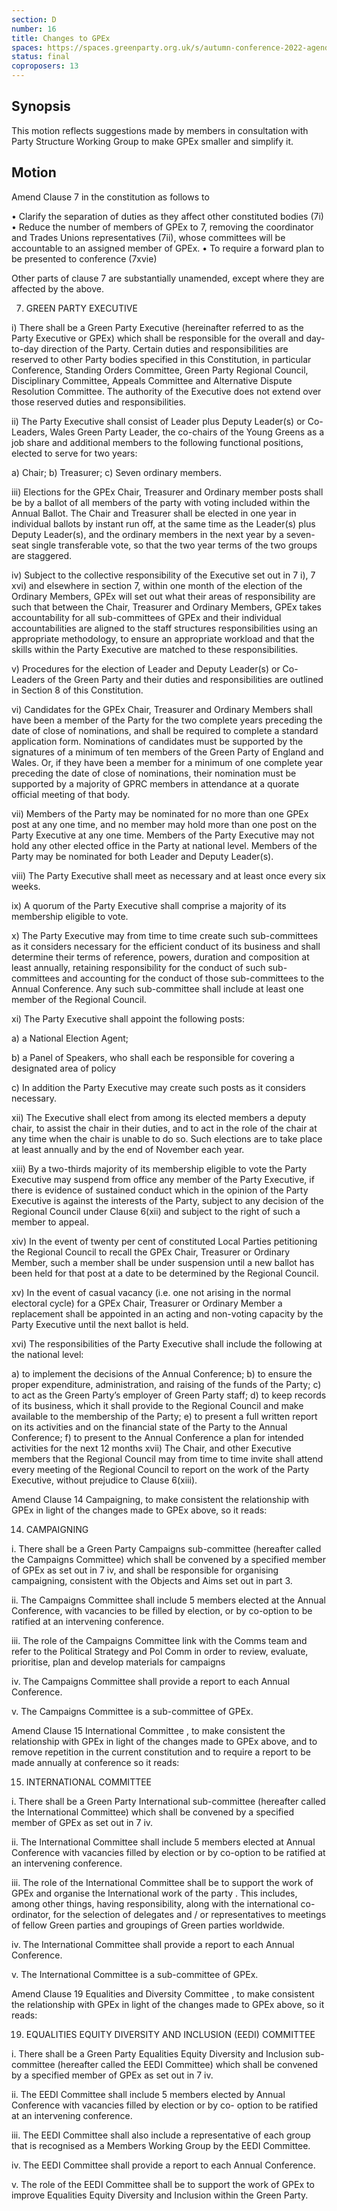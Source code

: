 ```yaml
---
section: D
number: 16
title: Changes to GPEx
spaces: https://spaces.greenparty.org.uk/s/autumn-conference-2022-agenda-forum/?contentId=101838
status: final
coproposers: 13
---
```

## Synopsis
This motion reflects suggestions made by members in consultation with Party Structure Working Group to make GPEx smaller and simplify it.

## Motion
Amend Clause 7 in the constitution as follows to

•	Clarify the separation of duties as they affect other constituted bodies (7i)
•	Reduce the number of members of GPEx to 7, removing the coordinator and Trades Unions representatives (7ii), whose committees will be accountable to an assigned member of GPEx.
•	To require a forward plan to be presented to conference (7xvie)

Other parts of clause 7 are substantially unamended, except where they are affected by the above.

7.	GREEN PARTY EXECUTIVE

i)	There shall be a Green Party Executive (hereinafter referred to as the Party Executive or GPEx) which shall be responsible for the overall and day-to-day direction of the Party. Certain duties and responsibilities are reserved to other Party bodies specified in this Constitution, in particular Conference, Standing Orders Committee, Green Party Regional Council, Disciplinary Committee, Appeals Committee and Alternative Dispute Resolution Committee. The authority of the Executive does not extend over those reserved duties and responsibilities.

ii)	The Party Executive shall consist of Leader plus Deputy Leader(s) or Co-Leaders, Wales Green Party Leader, the co-chairs of the Young Greens as a job share and additional members to the following functional positions, elected to serve for two years:

a)	Chair;
b)	Treasurer;
c)	Seven ordinary members.

iii)	Elections for the GPEx Chair, Treasurer and Ordinary member posts shall be by a ballot of all members of the party with voting included within the Annual Ballot.  The Chair and Treasurer shall be elected in one year in individual ballots by instant run off, at the same time as the Leader(s) plus Deputy Leader(s), and the ordinary members in the next year by a seven-seat single transferable vote, so that the two year terms of the two groups are staggered.

iv)	Subject to the collective responsibility of the Executive set out in 7 i), 7 xvi) and elsewhere in section 7, within one month of the election of the Ordinary Members, GPEx will set out what their areas of responsibility are such that between the Chair, Treasurer and Ordinary Members, GPEx takes accountability for all sub-committees of GPEx and their individual accountabilities are aligned to the staff structures responsibilities using an appropriate methodology, to ensure an appropriate workload and that the skills within the Party Executive are matched to these responsibilities.

v)	Procedures for the election of Leader and Deputy Leader(s) or Co-Leaders of the Green Party and their duties and responsibilities are outlined in Section 8 of this Constitution.

vi)	Candidates for the GPEx Chair, Treasurer and Ordinary Members shall have been a member of the Party for the two complete years preceding the date of close of nominations, and shall be required to complete a standard application form. Nominations of candidates must be supported by the signatures of a minimum of ten members of the Green Party of England and Wales. Or, if they have been a member for a minimum of one complete year preceding the date of close of nominations, their nomination must be supported by a majority of GPRC members in attendance at a quorate official meeting of that body.

vii)	Members of the Party may be nominated for no more than one GPEx post at any one time, and no member may hold more than one post on the Party Executive at any one time. Members of the Party Executive may not hold any other elected office in the Party at national level. Members of the Party may be nominated for both Leader and Deputy Leader(s).

viii)	The Party Executive shall meet as necessary and at least once every six weeks.

ix)	A quorum of the Party Executive shall comprise a majority of its membership eligible to vote.

x)	The Party Executive may from time to time create such sub-committees as it considers necessary for the efficient conduct of its business and shall determine their terms of reference, powers, duration and composition at least annually, retaining responsibility for the conduct of such sub-committees and accounting for the conduct of those sub-committees to the Annual Conference. Any such sub-committee shall include at least one member of the Regional Council.

xi)	The Party Executive shall appoint the following posts:

a)	a National Election Agent;

b)	a Panel of Speakers, who shall each be responsible for covering a designated area of policy

c)	In addition the Party Executive may create such posts as it considers necessary.

xii)	The Executive shall elect from among its elected members a deputy chair, to assist the chair in their duties, and to act in the role of the chair at any time when the chair is unable to do so. Such elections are to take place at least annually and by the end of November each year.

xiii)	By a two-thirds majority of its membership eligible to vote the Party Executive may suspend from office any member of the Party Executive, if there is evidence of sustained conduct which in the opinion of the Party Executive is against the interests of the Party, subject to any decision of the Regional Council under Clause 6(xii) and subject to the right of such a member to appeal.

xiv)	In the event of twenty per cent of constituted Local Parties petitioning the Regional Council to recall the GPEx Chair, Treasurer or Ordinary Member, such a member shall be under suspension until a new ballot has been held for that post at a date to be determined by the Regional Council.

xv)	In the event of casual vacancy (i.e. one not arising in the normal electoral cycle) for a GPEx Chair, Treasurer or Ordinary Member a replacement shall be appointed in an acting and non-voting capacity by the Party Executive until the next ballot is held.

xvi)	The responsibilities of the Party Executive shall include the following at the national level:

a)	to implement the decisions of the Annual Conference;
b)	to ensure the proper expenditure, administration, and raising of the funds of the Party;
c)	to act as the Green Party’s employer of Green Party staff;
d)	to keep records of its business, which it shall provide to the Regional Council and make available to the membership of the Party;
e)	to present a full written report on its activities and on the financial state of the Party to the Annual Conference;
f)	to present to the Annual Conference a plan for intended activities for the next 12 months
xvii)	The Chair, and other Executive members that the Regional Council may from time to time invite shall attend every meeting of the Regional Council to report on the work of the Party Executive, without prejudice to Clause 6(xiii).

Amend Clause 14 Campaigning, to make consistent the relationship with GPEx in light of the changes made to GPEx above, so it reads:

14.	CAMPAIGNING

i.	There shall be a Green Party Campaigns sub-committee (hereafter called the Campaigns Committee) which shall be convened by a specified member of GPEx as set out in 7 iv, and shall be responsible for organising campaigning, consistent with the Objects and Aims set out in part 3.

ii.	The Campaigns Committee shall include 5 members elected at the Annual Conference, with vacancies to be filled by election, or by co-option to be ratified at an intervening conference.

iii.	The role of the Campaigns Committee link with the Comms team and refer to the Political Strategy and Pol Comm in order to review, evaluate, prioritise, plan and develop materials for campaigns

iv.	The Campaigns Committee shall provide a report to each Annual Conference.

v.	The Campaigns Committee is a sub-committee of GPEx.

Amend Clause 15 International Committee , to make consistent the relationship with GPEx in light of the changes made to GPEx above, and to remove repetition in the current constitution and to require a report to be made annually at conference so it reads:

15.	INTERNATIONAL COMMITTEE

i.	There shall be a Green Party International sub-committee (hereafter called the International Committee) which shall be convened by a specified member of GPEx as set out in 7 iv.

ii.	The International Committee shall include 5 members elected at Annual Conference with vacancies filled by election or by co-option to be ratified at an intervening conference.

iii.	The role of the International Committee shall be to support the work of GPEx and organise the International work of the party . This includes, among other things, having responsibility, along with the international co-ordinator, for the selection of delegates and / or representatives to meetings of fellow Green parties and groupings of Green parties worldwide.

iv.	The International Committee shall provide a report to each Annual Conference.

v.	The International Committee is a sub-committee of GPEx.

Amend Clause 19 Equalities and Diversity Committee , to make consistent the relationship with GPEx in light of the changes made to GPEx above, so it reads:

19.	 EQUALITIES EQUITY DIVERSITY AND INCLUSION (EEDI) COMMITTEE

i.	There shall be a Green Party Equalities Equity Diversity and Inclusion sub-committee (hereafter called the EEDI Committee) which shall be convened by a specified member of GPEx as set out in 7 iv.

ii.	The EEDI Committee shall include 5 members elected by Annual Conference with vacancies filled by election or by co- option to be ratified at an intervening conference.

iii.	The EEDI Committee shall also include a representative of each group that is recognised as a Members Working Group by the EEDI Committee.

iv.	The EEDI Committee shall provide a report to each Annual Conference.

v.	The role of the EEDI Committee shall be to support the work of GPEx to improve Equalities Equity Diversity and Inclusion within the Green Party.
